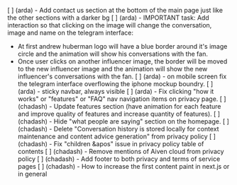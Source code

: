 [ ] (arda) - Add contact us section at the bottom of the main page just like the other sections with a darker bg
[ ] (arda) - IMPORTANT task: Add interaction so that clicking on the image will change the conversation, image and name on the telegram interface:
  - At first andrew huberman logo will have a blue border around it's image circle and the animation will show his conversations with the fan.
  - Once user clicks on another influencer image, the border will be moved to the new influencer image and the animation will show the new influencer's conversations with the fan.
[ ] (arda) - on mobile screen fix the telegram interface overflowing the iphone mockup boundry.
[ ] (arda) - sticky navbar, always visible
[ ] (arda) - Fix clicking "how it works" or "features" or "FAQ" nav navigation items on privacy page.
[ ] (chadash) - Update features section (have animation for each feature and improve quality of features and increase quantity of features).
[ ] (chadash) - Hide "what people are saying" section on the homepage.
[ ] (chadash) - Delete "Conversation history is stored locally for context maintenance and content advice generation" from privacy policy
[ ] (chadash) - Fix "children &apos" issue in privacy policy table of contents
[ ] (chadash) - Remove mentions of Aiven cloud from privacy policy
[ ] (chadash) - Add footer to both privacy and terms of service pages
[ ] (chadash) - How to increase the first content paint in next.js or in general